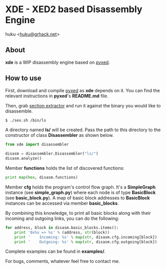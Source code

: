 # XDE - XED2 based Disassembly Engine

huku &lt;[huku@grhack.net](mailto:huku@grhack.net)&gt;


## About

**xde** is a WIP disassembly engine based on [pyxed](https://github.com/huku-/pyxed).


## How to use

First, download and compile [pyxed](https://github.com/huku-/pyxed) as **xde**
depends on it. You can find the relevant instructions in **pyxed**'s
**README.md** file.

Then, grab [section extractor](https://github.com/huku-/sex) and run it against
the binary you would like to disassemble.

```sh
$ ./sex.sh /bin/ls
```

A directory named **ls/** will be created. Pass the path to this directory to
the constructor of class **Disassembler** as shown below.

```python
from xde import disassembler

disasm = disassembler.Disassembler("ls/")
disasm.analyze()
```

Member **functions** holds the list of discovered functions:

```python
print map(hex, disasm.functions)
```

Member **cfg** holds the program's control flow graph. It's a **SimpleGraph**
instance (see **simple_graph.py**) where each node is of type **BasicBlock**
(see **basic_block.py**). A map of basic block addresses to **BasicBlock**
instances can be accessed via member **basic_blocks**.

By combining this knowledge, to print all basic blocks along with their incoming
and outgoing links, you can do the following:

```python
for address, block in disasm.basic_blocks.items():
    print '0x%x => %s' % (address, str(block))
    print '    Incoming: %s' % map(str, disasm.cfg.incoming[block])
    print '    Outgoing: %s' % map(str, disasm.cfg.outgoing[block])
```

Complete examples can be found in **examples/**.

For bugs, comments, whatever feel free to contact me.

